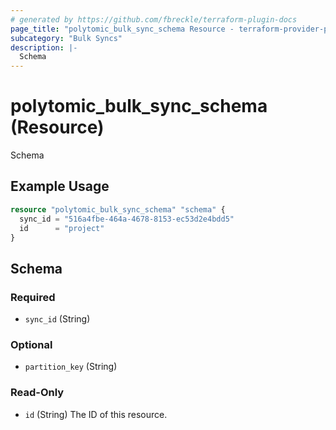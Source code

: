 ```yaml
---
# generated by https://github.com/fbreckle/terraform-plugin-docs
page_title: "polytomic_bulk_sync_schema Resource - terraform-provider-polytomic"
subcategory: "Bulk Syncs"
description: |-
  Schema
---
```


# polytomic_bulk_sync_schema (Resource)

Schema

## Example Usage

```terraform
resource "polytomic_bulk_sync_schema" "schema" {
  sync_id = "516a4fbe-464a-4678-8153-ec53d2e4bdd5"
  id      = "project"
}
```

<!-- schema generated by tfplugindocs -->
## Schema

### Required

- `sync_id` (String)

### Optional

- `partition_key` (String)

### Read-Only

- `id` (String) The ID of this resource.


